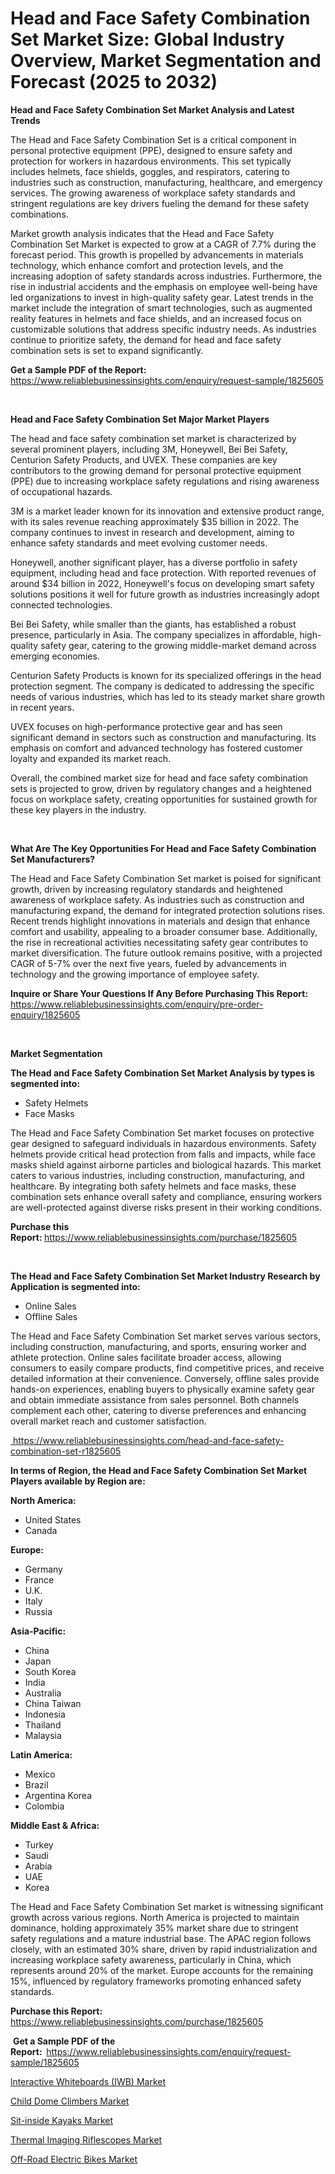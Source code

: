 <p><h1>Head and Face Safety Combination Set Market Size: Global Industry Overview, Market Segmentation and Forecast (2025 to 2032)</h1></p><p><strong>Head and Face Safety Combination Set Market Analysis and Latest Trends</strong></p>
<p><p>The Head and Face Safety Combination Set is a critical component in personal protective equipment (PPE), designed to ensure safety and protection for workers in hazardous environments. This set typically includes helmets, face shields, goggles, and respirators, catering to industries such as construction, manufacturing, healthcare, and emergency services. The growing awareness of workplace safety standards and stringent regulations are key drivers fueling the demand for these safety combinations.</p><p>Market growth analysis indicates that the Head and Face Safety Combination Set Market is expected to grow at a CAGR of 7.7% during the forecast period. This growth is propelled by advancements in materials technology, which enhance comfort and protection levels, and the increasing adoption of safety standards across industries. Furthermore, the rise in industrial accidents and the emphasis on employee well-being have led organizations to invest in high-quality safety gear. Latest trends in the market include the integration of smart technologies, such as augmented reality features in helmets and face shields, and an increased focus on customizable solutions that address specific industry needs. As industries continue to prioritize safety, the demand for head and face safety combination sets is set to expand significantly.</p></p>
<p><strong>Get a Sample PDF of the Report:&nbsp;</strong> <a href="https://www.reliablebusinessinsights.com/enquiry/request-sample/1825605?utm_campaign=117&utm_medium=2&utm_source=Github&utm_content=ia&utm_term=05042025&utm_id=head-and-face-safety-combination-set">https://www.reliablebusinessinsights.com/enquiry/request-sample/1825605</a></p>
<p>&nbsp;</p>
<p><strong>Head and Face Safety Combination Set Major Market Players</strong></p>
<p><p>The head and face safety combination set market is characterized by several prominent players, including 3M, Honeywell, Bei Bei Safety, Centurion Safety Products, and UVEX. These companies are key contributors to the growing demand for personal protective equipment (PPE) due to increasing workplace safety regulations and rising awareness of occupational hazards.</p><p>3M is a market leader known for its innovation and extensive product range, with its sales revenue reaching approximately $35 billion in 2022. The company continues to invest in research and development, aiming to enhance safety standards and meet evolving customer needs.</p><p>Honeywell, another significant player, has a diverse portfolio in safety equipment, including head and face protection. With reported revenues of around $34 billion in 2022, Honeywell's focus on developing smart safety solutions positions it well for future growth as industries increasingly adopt connected technologies.</p><p>Bei Bei Safety, while smaller than the giants, has established a robust presence, particularly in Asia. The company specializes in affordable, high-quality safety gear, catering to the growing middle-market demand across emerging economies.</p><p>Centurion Safety Products is known for its specialized offerings in the head protection segment. The company is dedicated to addressing the specific needs of various industries, which has led to its steady market share growth in recent years.</p><p>UVEX focuses on high-performance protective gear and has seen significant demand in sectors such as construction and manufacturing. Its emphasis on comfort and advanced technology has fostered customer loyalty and expanded its market reach.</p><p>Overall, the combined market size for head and face safety combination sets is projected to grow, driven by regulatory changes and a heightened focus on workplace safety, creating opportunities for sustained growth for these key players in the industry.</p></p>
<p>&nbsp;</p>
<p><strong>What Are The Key Opportunities For Head and Face Safety Combination Set Manufacturers?</strong></p>
<p><p>The Head and Face Safety Combination Set market is poised for significant growth, driven by increasing regulatory standards and heightened awareness of workplace safety. As industries such as construction and manufacturing expand, the demand for integrated protection solutions rises. Recent trends highlight innovations in materials and design that enhance comfort and usability, appealing to a broader consumer base. Additionally, the rise in recreational activities necessitating safety gear contributes to market diversification. The future outlook remains positive, with a projected CAGR of 5-7% over the next five years, fueled by advancements in technology and the growing importance of employee safety.</p></p>
<p><strong>Inquire or Share Your Questions If Any Before Purchasing This Report:</strong> <a href="https://www.reliablebusinessinsights.com/enquiry/pre-order-enquiry/1825605?utm_campaign=117&utm_medium=2&utm_source=Github&utm_content=ia&utm_term=05042025&utm_id=head-and-face-safety-combination-set">https://www.reliablebusinessinsights.com/enquiry/pre-order-enquiry/1825605</a></p>
<p>&nbsp;</p>
<p><strong>Market Segmentation</strong></p>
<p><strong>The Head and Face Safety Combination Set Market Analysis by types is segmented into:</strong></p>
<p><ul><li>Safety Helmets</li><li>Face Masks</li></ul></p>
<p><p>The Head and Face Safety Combination Set market focuses on protective gear designed to safeguard individuals in hazardous environments. Safety helmets provide critical head protection from falls and impacts, while face masks shield against airborne particles and biological hazards. This market caters to various industries, including construction, manufacturing, and healthcare. By integrating both safety helmets and face masks, these combination sets enhance overall safety and compliance, ensuring workers are well-protected against diverse risks present in their working conditions.</p></p>
<p><strong>Purchase this Report:&nbsp;</strong><a href="https://www.reliablebusinessinsights.com/purchase/1825605?utm_campaign=117&utm_medium=2&utm_source=Github&utm_content=ia&utm_term=05042025&utm_id=head-and-face-safety-combination-set">https://www.reliablebusinessinsights.com/purchase/1825605</a></p>
<p>&nbsp;</p>
<p><strong>The Head and Face Safety Combination Set Market Industry Research by Application is segmented into:</strong></p>
<p><ul><li>Online Sales</li><li>Offline Sales</li></ul></p>
<p><p>The Head and Face Safety Combination Set market serves various sectors, including construction, manufacturing, and sports, ensuring worker and athlete protection. Online sales facilitate broader access, allowing consumers to easily compare products, find competitive prices, and receive detailed information at their convenience. Conversely, offline sales provide hands-on experiences, enabling buyers to physically examine safety gear and obtain immediate assistance from sales personnel. Both channels complement each other, catering to diverse preferences and enhancing overall market reach and customer satisfaction.</p></p>
<p><a href="https://www.reliablebusinessinsights.com/head-and-face-safety-combination-set-r1825605?utm_campaign=117&utm_medium=2&utm_source=Github&utm_content=ia&utm_term=05042025&utm_id=head-and-face-safety-combination-set">&nbsp;https://www.reliablebusinessinsights.com/head-and-face-safety-combination-set-r1825605</a></p>
<p><strong>In terms of Region, the Head and Face Safety Combination Set Market Players available by Region are:</strong></p>
<p>
    <p> <strong> North America: </strong>
        <ul>
            <li>United States</li>
            <li>Canada</li>
        </ul>
        </p> 
    <p> <strong> Europe: </strong>
        <ul>
            <li>Germany</li>
            <li>France</li>
            <li>U.K.</li>
            <li>Italy</li>
            <li>Russia</li>
        </ul>
        </p> 
    <p> <strong> Asia-Pacific: </strong>
        <ul>
            <li>China</li>
            <li>Japan</li>
            <li>South Korea</li>
            <li>India</li>
            <li>Australia</li>
            <li>China Taiwan</li>
            <li>Indonesia</li>
            <li>Thailand</li>
            <li>Malaysia</li>
        </ul>
        </p> 
    <p> <strong> Latin America: </strong>
        <ul>
            <li>Mexico</li>
            <li>Brazil</li>
            <li>Argentina Korea</li>
            <li>Colombia</li>
        </ul>
        </p> 
    <p> <strong> Middle East & Africa: </strong>
        <ul>
            <li>Turkey</li>
            <li>Saudi</li>
            <li>Arabia</li>
            <li>UAE</li>
            <li>Korea</li>
        </ul>
    </p>
    </p>
<p><p>The Head and Face Safety Combination Set market is witnessing significant growth across various regions. North America is projected to maintain dominance, holding approximately 35% market share due to stringent safety regulations and a mature industrial base. The APAC region follows closely, with an estimated 30% share, driven by rapid industrialization and increasing workplace safety awareness, particularly in China, which represents around 20% of the market. Europe accounts for the remaining 15%, influenced by regulatory frameworks promoting enhanced safety standards.</p></p>
<p><strong>Purchase this Report: </strong><a href="https://www.reliablebusinessinsights.com/purchase/1825605?utm_campaign=117&utm_medium=2&utm_source=Github&utm_content=ia&utm_term=05042025&utm_id=head-and-face-safety-combination-set">https://www.reliablebusinessinsights.com/purchase/1825605</a></p>
<p>&nbsp;<strong>Get a Sample PDF of the Report:&nbsp;&nbsp;</strong><a href="https://www.reliablebusinessinsights.com/enquiry/request-sample/1825605?utm_campaign=117&utm_medium=2&utm_source=Github&utm_content=ia&utm_term=05042025&utm_id=head-and-face-safety-combination-set">https://www.reliablebusinessinsights.com/enquiry/request-sample/1825605</a></p>
<p><strong></strong></p>
<p><p><a href="https://github.com/ioniafidian4/Market-Research-Report-List-1/blob/main/lnteractive-whiteboards-iwb-market.md?utm_campaign=117&utm_medium=2&utm_source=Github&utm_content=ia&utm_term=05042025&utm_id=head-and-face-safety-combination-set">lnteractive Whiteboards (IWB) Market</a></p><p><a href="https://github.com/amramcocosxa/Market-Research-Report-List-1/blob/main/child-dome-climbers-market.md?utm_campaign=117&utm_medium=2&utm_source=Github&utm_content=ia&utm_term=05042025&utm_id=head-and-face-safety-combination-set">Child Dome Climbers Market</a></p><p><a href="https://github.com/nkomdaumis16/Market-Research-Report-List-1/blob/main/sit-inside-kayaks-market.md?utm_campaign=117&utm_medium=2&utm_source=Github&utm_content=ia&utm_term=05042025&utm_id=head-and-face-safety-combination-set">Sit-inside Kayaks Market</a></p><p><a href="https://github.com/khifzaba/Market-Research-Report-List-1/blob/main/thermal-imaging-riflescopes-market.md?utm_campaign=117&utm_medium=2&utm_source=Github&utm_content=ia&utm_term=05042025&utm_id=head-and-face-safety-combination-set">Thermal Imaging Riflescopes Market</a></p><p><a href="https://github.com/welfmimon/Market-Research-Report-List-1/blob/main/off-road-electric-bikes-market.md?utm_campaign=117&utm_medium=2&utm_source=Github&utm_content=ia&utm_term=05042025&utm_id=head-and-face-safety-combination-set">Off-Road Electric Bikes Market</a></p></p>